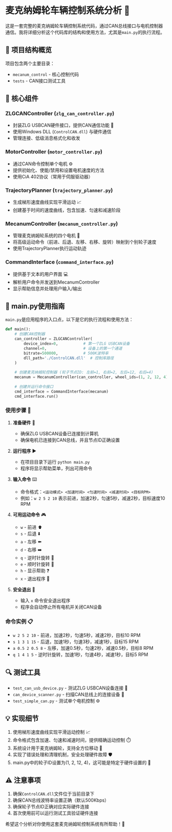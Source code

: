 # 麦克纳姆轮车辆控制系统分析 🤖

这是一套完整的麦克纳姆轮车辆控制系统代码，通过CAN总线接口与电机控制器通信。我将详细分析这个代码库的结构和使用方法，尤其是`main.py`的执行流程。

## 📂 项目结构概览

项目包含两个主要目录：
- `mecanum_control` - 核心控制代码
- `tests` - CAN接口测试工具

## 🔧 核心组件

### ZLGCANController (`zlg_can_controller.py`)
- 封装ZLG USBCAN硬件接口，提供CAN通信功能 📡
- 使用Windows DLL (`ControlCAN.dll`) 与硬件通信
- 管理连接、低级消息格式化和收发

### MotorController (`motor_controller.py`)
- 通过CAN命令控制单个电机 ⚙️
- 提供初始化、使能/禁用和设置电机速度的方法
- 使用CiA 402协议（常用于伺服驱动器）

### TrajectoryPlanner (`trajectory_planner.py`)
- 生成梯形速度曲线实现平滑运动 📈
- 创建基于时间的速度曲线，包含加速、匀速和减速阶段

### MecanumController (`mecanum_controller.py`)
- 管理麦克纳姆轮系统的四个电机 🚗
- 将高级运动命令（前进、后退、左移、右移、旋转）映射到个别轮子速度
- 使用TrajectoryPlanner执行运动轨迹

### CommandInterface (`command_interface.py`)
- 提供基于文本的用户界面 💻
- 解析用户命令并发送到MecanumController
- 显示帮助信息并处理用户输入/输出

## 🚀 main.py使用指南

`main.py`是应用程序的入口点，以下是它的执行流程和使用方法：

```python
def main():
    # 创建CAN控制器
    can_controller = ZLGCANController(
        device_index=0,           # 第一个ZLG USBCAN设备
        channel=0,                # 设备上的第一个通道
        bitrate=500000,           # 500K波特率
        dll_path='./ControlCAN.dll'  # 控制库路径
    )
    
    # 创建麦克纳姆轮控制器 (轮子节点ID: 左前=1, 右前=2, 左后=12, 右后=4)
    mecanum = MecanumController(can_controller, wheel_ids=(1, 2, 12, 4))
    
    # 创建并运行命令接口
    cmd_interface = CommandInterface(mecanum)
    cmd_interface.run()
```

### 使用步骤 📝

1. **准备硬件** 🔌
   - 确保ZLG USBCAN设备已连接到计算机
   - 确保电机已连接到CAN总线，并且节点ID正确设置

2. **运行程序** ▶️
   - 在项目目录下运行 `python main.py`
   - 程序将显示帮助菜单，列出可用命令

3. **输入命令** ⌨️
   - 命令格式：`<运动模式> <加速时间> <匀速时间> <减速时间> <目标RPM>`
   - 例如：`w 2 5 2 10` 表示前进，加速2秒，匀速5秒，减速2秒，目标速度10 RPM

4. **可用运动命令** 🎮
   - `w` - 前进 ⬆️
   - `s` - 后退 ⬇️
   - `a` - 左移 ⬅️
   - `d` - 右移 ➡️
   - `q` - 逆时针旋转 🔄
   - `e` - 顺时针旋转 🔄
   - `h` - 显示帮助 ❓
   - `x` - 退出程序 🚪

5. **安全退出** 🛑
   - 输入 `x` 命令安全退出程序
   - 程序会自动停止所有电机并关闭CAN设备

### 命令实例 📋

- `w 2 5 2 10` - 前进，加速2秒，匀速5秒，减速2秒，目标10 RPM
- `s 1 3 1 15` - 后退，加速1秒，匀速3秒，减速1秒，目标15 RPM
- `a 0.5 2 0.5 8` - 左移，加速0.5秒，匀速2秒，减速0.5秒，目标8 RPM
- `q 1 4 1 5` - 逆时针旋转，加速1秒，匀速4秒，减速1秒，目标5 RPM

## 🔍 测试工具

- `test_can_usb_device.py` - 测试ZLG USBCAN设备连接 🧪
- `can_device_scanner.py` - 扫描CAN总线上的连接设备 🔎
- `test_simple_can.py` - 测试单个电机控制 ⚙️

## 💡 实现细节

1. 使用梯形速度曲线实现平滑运动控制 📈
2. 命令格式包含加速、匀速和减速时间，提供精确运动控制 ⏱️
3. 系统设计用于麦克纳姆轮，支持全方位移动 🚗
4. 实现了错误处理和清理机制，安全处理硬件故障 🛡️
5. main.py中的轮子ID设置为(1, 2, 12, 4)，这可能是特定于硬件设置的 🔢

## ⚠️ 注意事项

1. 确保`ControlCAN.dll`文件位于当前目录下
2. 确保CAN总线波特率设置正确（默认500Kbps）
3. 确保轮子节点ID正确对应实际硬件连接
4. 首次使用前可以运行测试工具验证硬件连接

希望这个分析对你使用这套麦克纳姆轮控制系统有所帮助！🚀